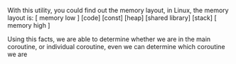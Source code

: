 With this utility, you could find out the memory layout, in Linux, the memory layout is:
 [ memory low ]
 [code]
 [const]
 [heap]
 [shared library]
 [stack]
 [ memory high ]

Using this facts, we are able to determine whether we are in the main coroutine, or individual coroutine, even we can determine which
coroutine we are
